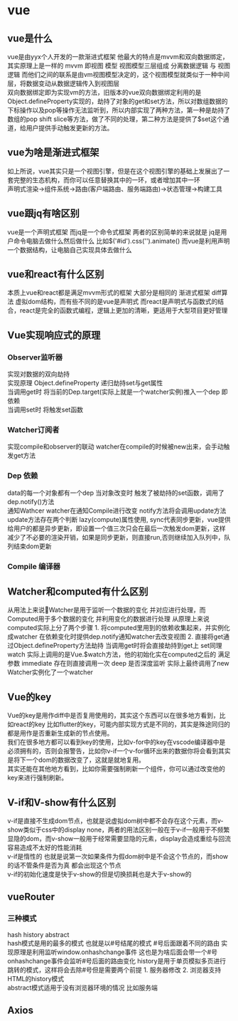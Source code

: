# vue
## vue是什么
vue是由yyx个人开发的一款渐进式框架 他最大的特点是mvvm和双向数据绑定，其实原理上是一样的 
mvvm 即视图 模型 视图模型三层组成 分离数据逻辑 与 视图逻辑 而他们之间的联系是由vm视图模型决定的，这个视图模型就类似于一种中间层，将数据变动从数据逻辑传入到视图层   
双向数据绑定即为实现vm的方法，旧版本的vue双向数据绑定利用的是Object.defineProperty实现的，劫持了对象的get和set方法，所以对数组数据的下标操作以及pop等操作无法监听到，所以内部实现了两种方法，第一种是劫持了数组的pop shift slice等方法，做了不同的处理，第二种方法是提供了$set这个通道，给用户提供手动触发更新的方法。  
## vue为啥是渐进式框架
如上所说，vue其实只是一个视图引擎，但是在这个视图引擎的基础上发展出了一套完整的生态机构，而你可以任意替换其中的一环，或者增加其中一环  
声明式渲染->组件系统->路由(客户端路由、服务端路由)->状态管理->构建工具
## vue跟jq有啥区别
vue是一个声明式框架 而jq是一个命令式框架 两者的区别简单的来说就是 jq是用户命令电脑去做什么然后做什么 比如$('#id').css('').animate() 而vue是利用声明一个数据结构，让电脑自己实现具体去做什么
## vue和react有什么区别
本质上vue和react都是满足mvvm形式的框架 大部分是相同的 渐进式框架 diff算法 虚拟dom结构，而有些不同的是vue是声明式 而react是声明式与函数式的结合，react是完全的函数式编程，逻辑上更加的清晰，更适用于大型项目更好管理
## Vue实现响应式的原理
### Observer监听器
实现对数据的双向劫持  
实现原理 Object.defineProperty 递归劫持set与get属性  
当调用get时 将当前的Dep.target(实际上就是一个watcher实例)推入一个dep 即依赖  
当调用set时 将触发set函数
### Watcher订阅者
实现compile和observer的联动 watcher在compile的时候被new出来，会手动触发get方法  

### Dep 依赖
data的每一个对象都有一个dep 当对象改变时 触发了被劫持的set函数，调用了dep.notify()方法  
通知Wathcer watcher在通知Compile进行改变 notify方法将会调用update方法  
update方法存在两个判断 lazy(compute)属性使用, sync代表同步更新，vue提供给用户的都是异步更新，即设置一个值三次只会在最后一次触发dom更新，这样减少了不必要的渲染开销，如果是同步更新，则直接run,否则继续加入队列中，队列结束dom更新  
### Compile 编译器

## Watcher和computed有什么区别
从用法上来说Watcher是用于监听一个数据的变化 并对应进行处理，而Computed用于多个数据的变化 并利用变化的数据进行处理
从原理上来说computed实际上分了两个步骤 1. 将computed里用到的依赖收集起来，并实例化成watcher 在依赖变化时提供dep.notify通知watcher去改变视图 2. 直接将get通过Object.defineProperty方法劫持 当调用get时将会直接劫持到get上 set同理  
watch 实际上调用的是Vue.$watch方法，他的初始化实在computed之后的 满足参数 immediate 存在则直接调用一次 deep 是否深度监听 实际上最终调用了new Watcher实例化了一个watcher
## Vue的key
Vue的key是用作diff中是否复用使用的，其实这个东西可以在很多地方看到，比如react的key 比如flutter的key，可能内部实现方式是不同的，其实是殊途同归的都是用作是否重新生成新的节点使用。  
我们在很多地方都可以看到key的使用，比如v-for中的key在vscode编译器中是必须拥有的，否则会报警告，比如你v-if一个v-for循环出来的数据你将会看到其实是将下一个dom的数据改变了，这就是就地复用。  
其实还能在其他地方看到，比如你需要强制刷新一个组件，你可以通过改变他的key来进行强制刷新。  
## V-if和V-show有什么区别
v-if是直接不生成dom节点，也就是说虚拟dom树中都不会存在这个元素，而v-show类似于css中的display none，两者的用法区别一般在于v-if一般用于不频繁显隐的dom，而v-show一般用于经常需要显隐的元素，display会造成重绘与回流 容易造成不太好的性能消耗  
v-if是惰性的 也就是说第一次如果条件为假dom树中是不会这个节点的，而show的话不管条件是否为真 都会出现这个节点  
v-if的初始化速度是快于v-show的但是切换损耗也是大于v-show的
## vueRouter
### 三种模式
hash history abstract  
hash模式是用的最多的模式 也就是以#号结尾的模式 #号后面跟着不同的路由 实现原理是利用监听window.onhashchange事件 这也是为啥后面会带一个#号 onhashchange事件会监听#号后面的路由变化
history是用于单页模拟多页进行跳转的模式，这样将会去除#号但是需要两个前提 1. 服务器修改 2. 浏览器支持HTML的history模式  
abstract模式适用于没有浏览器环境的情况 比如服务端
## Axios
